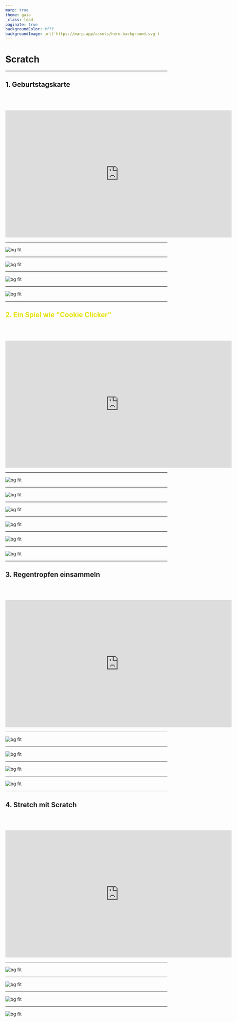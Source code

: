 ```yaml
---
marp: true
theme: gaia
_class: lead
paginate: true
backgroundColor: #fff
backgroundImage: url('https://marp.app/assets/hero-background.svg')
---
```


# Scratch

<!--_paginate: false -->

---

## 1. Geburtstagskarte

<div style="height: 50px"></div>

<div align="center">
  <iframe width="704" height="396" src="https://player.vimeo.com/video/310652868?h=d291f4fbf8" frameborder="0" allow="accelerometer; autoplay; clipboard-write; encrypted-media; gyroscope; picture-in-picture; web-share" referrerpolicy="strict-origin-when-cross-origin" allowfullscreen></iframe>
</div>

---

![bg fit](images/scratch/geburtstagskarte_1.png)

---

![bg fit](images/scratch/geburtstagskarte_2.png)

---

![bg fit](images/scratch/geburtstagskarte_3.png)

---

![bg fit](images/scratch/geburtstagskarte_4.png)

---

<h2 style="color:rgb(230, 226, 9)">2. Ein Spiel wie "Cookie Clicker"</h2>

<div style="height: 50px"></div>

<div align="center">
  <iframe width="704" height="396" src="https://player.vimeo.com/video/310932395?h=992b0cb706" frameborder="0" allow="accelerometer; autoplay; clipboard-write; encrypted-media; gyroscope; picture-in-picture; web-share" referrerpolicy="strict-origin-when-cross-origin" allowfullscreen></iframe>
</div>

<!--
backgroundImage: url(images/scratch/background_1.svg) 
color: rgb(230, 226, 9)
-->

---

![bg fit](images/scratch/cookie_clicker_1.png)

---

![bg fit](images/scratch/cookie_clicker_2.png)

---

![bg fit](images/scratch/cookie_clicker_3.png)

---

![bg fit](images/scratch/cookie_clicker_4.png)

---

![bg fit](images/scratch/cookie_clicker_5.png)

---

![bg fit](images/scratch/cookie_clicker_6.png)

---

<h2 style="color:rgb(33, 33, 33)">3. Regentropfen einsammeln</h2>

<div style="height: 50px"></div>

<div align="center">
  <iframe width="704" height="396" src="https://player.vimeo.com/video/722159714" frameborder="0" allow="accelerometer; autoplay; clipboard-write; encrypted-media; gyroscope; picture-in-picture; web-share" referrerpolicy="strict-origin-when-cross-origin" allowfullscreen></iframe>
</div>

<!--
backgroundImage: url(images/scratch/background_2.svg)
color: rgb(33, 33, 33)
-->

---

![bg fit](images/scratch/regen_1.png)

---

![bg fit](images/scratch/regen_2.png)

---

![bg fit](images/scratch/regen_3.png)

---

![bg fit](images/scratch/regen_4.png)

---

<h2 style="color:rgb(33, 33, 33)">4. Stretch mit Scratch</h2>

<div style="height: 50px"></div>

<div align="center">
  <iframe width="704" height="396" src="https://player.vimeo.com/video/545888440" frameborder="0" allow="accelerometer; autoplay; clipboard-write; encrypted-media; gyroscope; picture-in-picture; web-share" referrerpolicy="strict-origin-when-cross-origin" allowfullscreen></iframe>
</div>

<!-- backgroundImage: url(images/scratch/background_3.svg) -->

---

![bg fit](images/scratch/stretch_1.png)

---

![bg fit](images/scratch/stretch_2.png)

---

![bg fit](images/scratch/stretch_3.png)

---

![bg fit](images/scratch/stretch_4.png)

